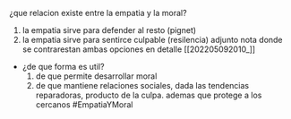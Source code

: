 ¿que relacion existe entre la empatia y la moral?
1) la empatia sirve para defender al resto (pignet)
2) la empatia sirve para sentirce culpable (resilencia)
adjunto nota donde se contrarestan ambas opciones en detalle [[202205092010_]]
- ¿de que forma es util? 
	1) de que permite desarrollar moral
	2) de que mantiene relaciones sociales, dada las tendencias reparadoras, producto de la culpa. ademas que protege a los cercanos
#EmpatiaYMoral